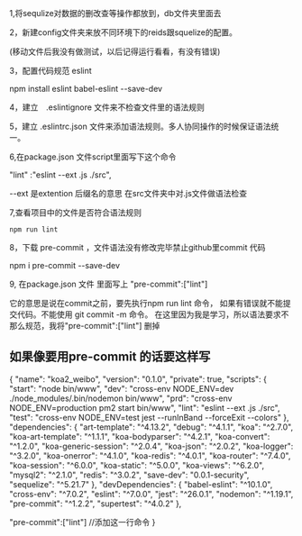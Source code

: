 1,将sequlize对数据的删改查等操作都放到，db文件夹里面去

2，新建config文件夹来放不同环境下的reids跟squelize的配置。


(移动文件后我没有做测试，以后记得运行看看，有没有错误)



3，配置代码规范 eslint

npm install eslint babel-eslint --save-dev


4，建立　.eslintignore 文件来不检查文件里的语法规则


5，建立 .eslintrc.json 文件来添加语法规则。多人协同操作的时候保证语法统一。


6,在package.json 文件script里面写下这个命令

"lint" :"eslint --ext .js ./src",


--ext 是extention 后缀名的意思
在src文件夹中对.js文件做语法检查

7,查看项目中的文件是否符合语法规则

    npm run lint


8，下载 pre-commit ，文件语法没有修改完毕禁止github里commit 代码

 npm i pre-commit --save-dev


9,
在package.json 文件 里面写上
"pre-commit":["lint"]

它的意思是说在commit之前，要先执行npm run lint 命令，
如果有错误就不能提交代码。不能使用 git commit -m 命令。
在这里因为我是学习，所以语法要求不那么规范，我将"pre-commit":["lint"] 删掉

如果像要用pre-commit
的话要这样写
----------------------------------------------

{
  "name": "koa2_weibo",
  "version": "0.1.0",
  "private": true,
  "scripts": {
    "start": "node bin/www",
    "dev": "cross-env NODE_ENV=dev ./node_modules/.bin/nodemon bin/www",
    "prd": "cross-env NODE_ENV=production pm2 start bin/www",
    "lint": "eslint --ext .js ./src",
    "test": "cross-env NODE_ENV=test jest --runInBand --forceExit --colors"
  },
  "dependencies": {
    "art-template": "^4.13.2",
    "debug": "^4.1.1",
    "koa": "^2.7.0",
    "koa-art-template": "^1.1.1",
    "koa-bodyparser": "^4.2.1",
    "koa-convert": "^1.2.0",
    "koa-generic-session": "^2.0.4",
    "koa-json": "^2.0.2",
    "koa-logger": "^3.2.0",
    "koa-onerror": "^4.1.0",
    "koa-redis": "^4.0.1",
    "koa-router": "^7.4.0",
    "koa-session": "^6.0.0",
    "koa-static": "^5.0.0",
    "koa-views": "^6.2.0",
    "mysql2": "^2.1.0",
    "redis": "^3.0.2",
    "save-dev": "0.0.1-security",
    "sequelize": "^5.21.7"
  },
  "devDependencies": {
    "babel-eslint": "^10.1.0",
    "cross-env": "^7.0.2",
    "eslint": "^7.0.0",
    "jest": "^26.0.1",
    "nodemon": "^1.19.1",
    "pre-commit": "^1.2.2",
    "supertest": "^4.0.2"
  },


  "pre-commit":["lint"]   //添加这一行命令
}